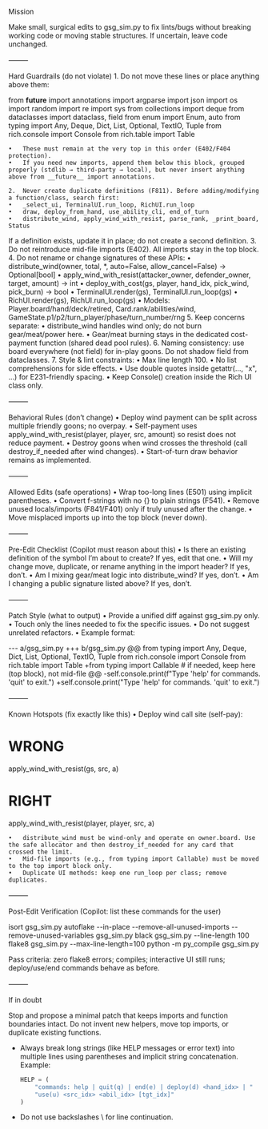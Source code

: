 

Mission

Make small, surgical edits to gsg_sim.py to fix lints/bugs without breaking working code or moving stable structures. If uncertain, leave code unchanged.

⸻

Hard Guardrails (do not violate)
	1.	Do not move these lines or place anything above them:

from __future__ import annotations
import argparse
import json
import os
import random
import re
import sys
from collections import deque
from dataclasses import dataclass, field
from enum import Enum, auto
from typing import Any, Deque, Dict, List, Optional, TextIO, Tuple
from rich.console import Console
from rich.table import Table

	•	These must remain at the very top in this order (E402/F404 protection).
	•	If you need new imports, append them below this block, grouped properly (stdlib → third-party → local), but never insert anything above from __future__ import annotations.

	2.	Never create duplicate definitions (F811). Before adding/modifying a function/class, search first:
	•	_select_ui, TerminalUI.run_loop, RichUI.run_loop
	•	draw, deploy_from_hand, use_ability_cli, end_of_turn
	•	distribute_wind, apply_wind_with_resist, parse_rank, _print_board, Status
If a definition exists, update it in place; do not create a second definition.
	3.	Do not reintroduce mid-file imports (E402). All imports stay in the top block.
	4.	Do not rename or change signatures of these APIs:
	•	distribute_wind(owner, total, *, auto=False, allow_cancel=False) -> Optional[bool]
	•	apply_wind_with_resist(attacker_owner, defender_owner, target, amount) -> int
	•	deploy_with_cost(gs, player, hand_idx, pick_wind, pick_burn) -> bool
	•	TerminalUI.render(gs), TerminalUI.run_loop(gs)
	•	RichUI.render(gs), RichUI.run_loop(gs)
	•	Models: Player.board/hand/deck/retired, Card.rank/abilities/wind, GameState.p1/p2/turn_player/phase/turn_number/rng
	5.	Keep concerns separate:
	•	distribute_wind handles wind only; do not burn gear/meat/power here.
	•	Gear/meat burning stays in the dedicated cost-payment function (shared dead pool rules).
	6.	Naming consistency: use board everywhere (not field) for in-play goons. Do not shadow field from dataclasses.
	7.	Style & lint constraints:
	•	Max line length 100.
	•	No list comprehensions for side effects.
	•	Use double quotes inside getattr(..., "x", ...) for E231-friendly spacing.
	•	Keep Console() creation inside the Rich UI class only.

⸻

Behavioral Rules (don’t change)
	•	Deploy wind payment can be split across multiple friendly goons; no overpay.
	•	Self-payment uses apply_wind_with_resist(player, player, src, amount) so resist does not reduce payment.
	•	Destroy goons when wind crosses the threshold (call destroy_if_needed after wind changes).
	•	Start-of-turn draw behavior remains as implemented.

⸻

Allowed Edits (safe operations)
	•	Wrap too-long lines (E501) using implicit parentheses.
	•	Convert f-strings with no {} to plain strings (F541).
	•	Remove unused locals/imports (F841/F401) only if truly unused after the change.
	•	Move misplaced imports up into the top block (never down).

⸻

Pre-Edit Checklist (Copilot must reason about this)
	•	Is there an existing definition of the symbol I’m about to create? If yes, edit that one.
	•	Will my change move, duplicate, or rename anything in the import header? If yes, don’t.
	•	Am I mixing gear/meat logic into distribute_wind? If yes, don’t.
	•	Am I changing a public signature listed above? If yes, don’t.

⸻

Patch Style (what to output)
	•	Provide a unified diff against gsg_sim.py only.
	•	Touch only the lines needed to fix the specific issues.
	•	Do not suggest unrelated refactors.
	•	Example format:

--- a/gsg_sim.py
+++ b/gsg_sim.py
@@
 from typing import Any, Deque, Dict, List, Optional, TextIO, Tuple
 from rich.console import Console
 from rich.table import Table
+from typing import Callable  # if needed, keep here (top block), not mid-file
@@
-self.console.print(f"Type 'help' for commands. 'quit' to exit.")
+self.console.print("Type 'help' for commands. 'quit' to exit.")



⸻

Known Hotspots (fix exactly like this)
	•	Deploy wind call site (self-pay):

# WRONG
apply_wind_with_resist(gs, src, a)
# RIGHT
apply_wind_with_resist(player, player, src, a)


	•	distribute_wind must be wind-only and operate on owner.board. Use the safe allocator and then destroy_if_needed for any card that crossed the limit.
	•	Mid-file imports (e.g., from typing import Callable) must be moved to the top import block only.
	•	Duplicate UI methods: keep one run_loop per class; remove duplicates.

⸻

Post-Edit Verification (Copilot: list these commands for the user)

isort gsg_sim.py
autoflake --in-place --remove-all-unused-imports --remove-unused-variables gsg_sim.py
black gsg_sim.py --line-length 100
flake8 gsg_sim.py --max-line-length=100
python -m py_compile gsg_sim.py

Pass criteria: zero flake8 errors; compiles; interactive UI still runs; deploy/use/end commands behave as before.

⸻

If in doubt

Stop and propose a minimal patch that keeps imports and function boundaries intact. Do not invent new helpers, move top imports, or duplicate existing functions.

- Always break long strings (like HELP messages or error text) into multiple lines using parentheses and implicit string concatenation.  
  Example:
  ```python
  HELP = (
      "commands: help | quit(q) | end(e) | deploy(d) <hand_idx> | "
      "use(u) <src_idx> <abil_idx> [tgt_idx]"
  )


- Do not use backslashes \ for line continuation.



